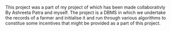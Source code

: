 This project was a part of my project of which has been made collaborativly By Ashreeta Patra and myself.
The project is a DBMS in which we undertake the records of a farmer and initialise it and run through various algorithms to constitue some incentives that might be provided
as a part of this project.
